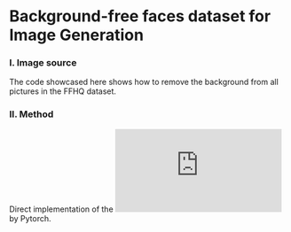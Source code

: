 # Background-free faces dataset for Image Generation

### I. Image source 

The code showcased here shows how to remove the background from all pictures in the FFHQ dataset.

### II. Method

Direct implementation of the ![Object Detection tutorial](https://pytorch.org/tutorials/intermediate/torchvision_tutorial.html) by Pytorch.